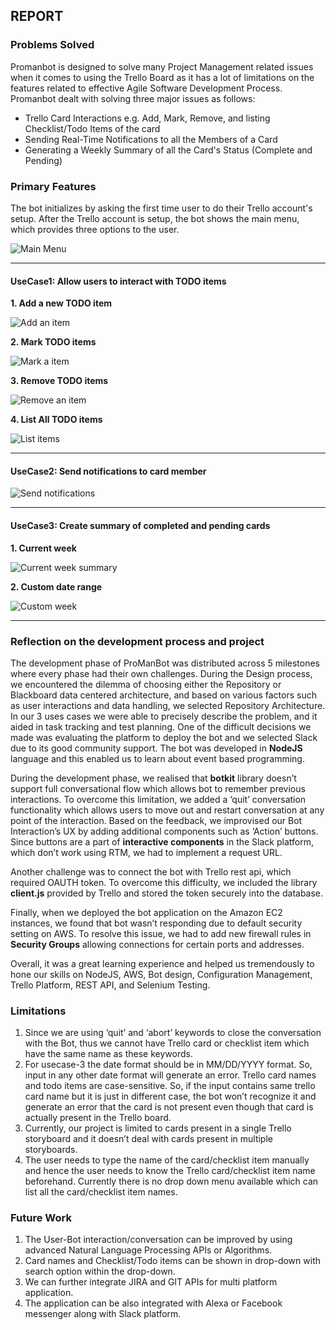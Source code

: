 
## REPORT

### Problems Solved

Promanbot is designed to solve many Project Management related issues when it comes to using the Trello Board as it has a lot of limitations on the features related to effective Agile Software Development Process. Promanbot dealt with solving three major issues as follows:
* Trello Card Interactions e.g. Add, Mark, Remove, and listing Checklist/Todo Items of the card
* Sending Real-Time Notifications to all the Members of a Card
* Generating a Weekly Summary of all the Card's Status (Complete and Pending)

### Primary Features
The bot initializes by asking the first time user to do their Trello account's setup. After the Trello account is setup, the bot shows the main menu, which provides three options to the user.   

![Main Menu](https://github.ncsu.edu/dgupta9/ProManBot/blob/REPORT/screenshots/intro.png)  

---

#### UseCase1: Allow users to interact with TODO items


**1. Add a new TODO item**   

![Add an item](https://github.ncsu.edu/dgupta9/ProManBot/blob/REPORT/screenshots/UC1_add.png)  



**2. Mark TODO items**  

![Mark a item](https://github.ncsu.edu/dgupta9/ProManBot/blob/REPORT/screenshots/UC1_mark.png)  



**3. Remove TODO items**  

![Remove an item](https://github.ncsu.edu/dgupta9/ProManBot/blob/REPORT/screenshots/UC1_delete.png)  



**4. List All TODO items**  

![List items](https://github.ncsu.edu/dgupta9/ProManBot/blob/REPORT/screenshots/UC1_list.png)  

---

#### UseCase2: Send notifications to card member

![Send notifications](https://github.ncsu.edu/dgupta9/ProManBot/blob/REPORT/screenshots/UC2.png)  


---

#### UseCase3: Create summary of completed and pending cards

**1. Current week**

![Current week summary](https://github.ncsu.edu/dgupta9/ProManBot/blob/REPORT/screenshots/UC3_no.png)  



**2. Custom date range**

![Custom week](https://github.ncsu.edu/dgupta9/ProManBot/blob/REPORT/screenshots/UC3_yes.png)  

---

### Reflection on the development process and project

The development phase of ProManBot was distributed across 5 milestones where every phase had their own challenges. During the Design process, we encountered the dilemma of choosing either the Repository or Blackboard data centered architecture, and based on various factors such as user interactions and data handling, we selected Repository Architecture. In our 3 uses cases we were able to precisely describe the problem, and it aided in task tracking and test planning. One of the difficult decisions we made was evaluating the platform to deploy the bot and we selected Slack due to its good community support. The bot was developed in **NodeJS** language and this enabled us to learn about event based programming. 

During the development phase, we realised that **botkit** library doesn’t support full conversational flow which allows bot to remember previous interactions. To overcome this limitation, we added a ‘quit’ conversation functionality which allows users to move out and restart conversation at any point of the interaction. Based on the feedback, we improvised our Bot Interaction’s UX by adding additional components such as ‘Action’ buttons. Since buttons are a part of **interactive components** in the Slack platform, which don’t work using RTM, we had to implement a request URL.

Another challenge was to connect the bot with Trello rest api, which required OAUTH token. To overcome this difficulty, we included the library **client.js** provided by Trello and stored the token securely into the database. 

Finally, when we deployed the bot application on the Amazon EC2 instances, we found that bot wasn’t responding due to default security setting on AWS. To resolve this issue, we had to add new firewall rules in **Security Groups** allowing connections for certain ports and addresses. 

Overall, it was a great learning experience and helped us tremendously to hone our skills on NodeJS, AWS, Bot design, Configuration Management, Trello Platform, REST API, and Selenium Testing.


### Limitations  
1. Since we are using ‘quit’ and ‘abort’ keywords to close the conversation with the Bot, thus we cannot have Trello card or checklist item which have the same name as these keywords.  
2. For usecase-3 the date format should be in MM/DD/YYYY format. So, input in any other date format will generate an error.
Trello card names and todo items are case-sensitive. So, if the input contains same trello card name but it is just in different case, the bot won’t recognize it and generate an error that the card is not present even though that card is actually present in the Trello board.  
3. Currently, our project is limited to cards present in a single Trello storyboard and it doesn’t deal with cards present in multiple storyboards.  
4. The user needs to type the name of the card/checklist item manually and hence the user needs to know the Trello card/checklist item name beforehand. Currently there is no drop down menu available which can list all the card/checklist item names.

### Future Work
1. The User-Bot interaction/conversation can be improved by using advanced Natural Language Processing APIs or Algorithms.
2. Card names and Checklist/Todo items can be shown in drop-down with search option within the drop-down.
3. We can further integrate JIRA and GIT APIs for multi platform application.
4. The application can be also integrated with Alexa or Facebook messenger along with Slack platform.

